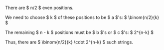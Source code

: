 There are $ n/2 $ even positions.

We need to choose $ k $ of these positions to be $ a $'s: $ \binom{n/2}{k} $

The remaining $ n - k $ positions must be $ b $'s or $ c $'s: $ 2^{n-k} $

Thus, there are $ \binom{n/2}{k} \cdot 2^{n-k} $ such strings.
